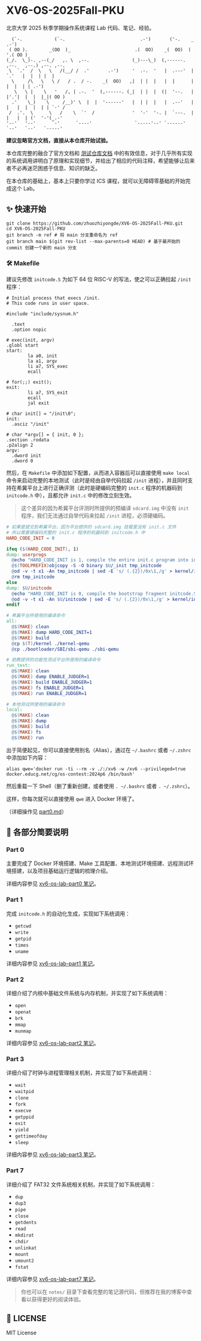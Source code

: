 # XV6-OS-2025Fall-PKU

北京大学 2025 秋季学期操作系统课程 Lab 代码、笔记、经验。

```
  (`-.            (`-.                            .-')       ('-.    _   .-')
 ( OO ).        _(OO  )_                        .(  OO)    _(  OO)  ( '.( OO )_ 
(_/.  \_)-. ,--(_/   ,. \  ,--.                (_)---\_)  (,------.  ,--.   ,--.) ,--. ,--.  
 \  `.'  /  \   \   /(__/ /  .'       .-')     '  .-.  '   |  .---'  |   `.'   |  |  | |  |   
  \     /\   \   \ /   / .  / -.    _(  OO)   ,|  | |  |   |  |      |         |  |  | | .-')
   \   \ |    \   '   /, | .-.  '  (,------. (_|  | |  |  (|  '--.   |  |'.'|  |  |  |_|( OO )
  .'    \_)    \     /__)' \  |  |  '------'   |  | |  |   |  .--'   |  |   |  |  |  | | `-' /
 /  .'.  \      \   /    \  `'  /              '  '-'  '-. |  `---.  |  |   |  | ('  '-'(_.-'
'--'   '--'      `-'      `----'                `-----'--' `------'  `--'   `--'   `-----'
```

**建议忽略官方文档，直接从本仓库开始试验。**

本仓库完整的融合了官方文档和 [测试仓库文档](./oscomp_syscalls.md) 中的有效信息，对于几乎所有实现的系统调用讲明白了原理和实现细节，并给出了相应的代码注释，希望能够让后来者不必再迷茫困惑于信息、知识的缺乏。

在本仓库的基础上，基本上只要你学过 ICS 课程，就可以无障碍零基础的开始完成这个 Lab。

## ✨ 快速开始

```shell
git clone https://github.com/zhuozhiyongde/XV6-OS-2025Fall-PKU.git
cd XV6-OS-2025Fall-PKU
git branch -m ref # 将 main 分支重命名为 ref
git branch main $(git rev-list --max-parents=0 HEAD) # 基于最开始的 commit 创建一个新的 main 分支
```

### 🛠️ Makefile

建议先修改 `initcode.S` 为如下 64 位 RISC-V 的写法，使之可以正确拉起 `/init` 程序：

```assembly
# Initial process that execs /init.
# This code runs in user space.

#include "include/sysnum.h"

  .text
  .option nopic

# exec(init, argv)
.globl start
start:
        la a0, init
        la a1, argv
        li a7, SYS_exec
        ecall

# for(;;) exit();
exit:
        li a7, SYS_exit
        ecall
        jal exit

# char init[] = "/init\0";
init:
  .asciz "/init"

# char *argv[] = { init, 0 };
.section .rodata
.p2align 2
argv:
  .dword init
  .dword 0

```

然后，在 `Makefile` 中添加如下配置，从而进入容器后可以直接使用 `make local` 命令来启动完整的本地测试（此时是经由自举代码拉起 `/init` 进程），并且同时支持在希冀平台上进行正确评测（此时是硬编码完整的 `init.c` 程序的机器码到 `initcode.h` 中），且都允许 `init.c` 中的修改立刻生效。

> 这个差异的因为希冀平台评测时所提供的预编译 `sdcard.img` 中没有 `init` 程序，我们无法通过自举代码来拉起 `/init` 进程，必须硬编码。


```makefile
# 如果是提交到希冀平台，因为平台提供的 sdcard.img 挂载里没有 init.c 文件
# 所以需要硬编码完整的 init.c 程序的机器码到 initcode.h 中
HARD_CODE_INIT = 0

ifeq ($(HARD_CODE_INIT), 1)
dump: userprogs
  @echo "HARD_CODE_INIT is 1, compile the entire init.c program into initcode.h directly."
  @$(TOOLPREFIX)objcopy -S -O binary $U/_init tmp_initcode
  @od -v -t x1 -An tmp_initcode | sed -E 's/ (.{2})/0x\1,/g' > kernel/include/initcode.h 
  @rm tmp_initcode
else
dump: $U/initcode
  @echo "HARD_CODE_INIT is 0, compile the bootstrap fragment initcode.S normally."
  @od -v -t x1 -An $U/initcode | sed -E 's/ (.{2})/0x\1,/g' > kernel/include/initcode.h
endif

# 希冀平台所使用的编译命令
all:
  @$(MAKE) clean
  @$(MAKE) dump HARD_CODE_INIT=1
  @$(MAKE) build
  @cp $(T)/kernel ./kernel-qemu
  @cp ./bootloader/SBI/sbi-qemu ./sbi-qemu

# 助教提供的功能性测试平台所使用的编译命令
run_test:
  @$(MAKE) clean
  @$(MAKE) dump ENABLE_JUDGER=1
  @$(MAKE) build ENABLE_JUDGER=1
  @$(MAKE) fs ENABLE_JUDGER=1
  @$(MAKE) run ENABLE_JUDGER=1

# 本地测试所使用的编译命令
local:
  @$(MAKE) clean
  @$(MAKE) dump
  @$(MAKE) build
  @$(MAKE) fs
  @$(MAKE) run
```

出于简便起见，你可以直接使用别名（Alias），通过在 `~/.bashrc` 或者 `~/.zshrc` 中添加如下内容：

```shell
alias qwe='docker run -ti --rm -v ./:/xv6 -w /xv6 --privileged=true docker.educg.net/cg/os-contest:2024p6 /bin/bash'
```

然后重载一下 Shell（删了重新创建，或者使用 `. ~/.bashrc` 或者 `. ~/.zshrc`）。

这样，你每次就可以直接使用 `qwe` 进入 Docker 环境了。

（详细操作见 [part0.md](./notes/part0.md)）

## 📝 各部分简要说明

### Part 0

主要完成了 Docker 环境搭建、Make 工具配置、本地测试环境搭建、远程测试环境搭建，以及项目基础运行逻辑的梳理介绍。

详细内容参见 [xv6-os-lab-part0 笔记](https://arthals.ink/blog/xv6-os-lab-part0)。

### Part 1

完成 `initcode.h` 的自动化生成，实现如下系统调用：

-   `getcwd`
-   `write`
-   `getpid`
-   `times`
-   `uname`

详细内容参见 [xv6-os-lab-part1 笔记](https://arthals.ink/blog/xv6-os-lab-part1)。

### Part 2

详细介绍了内核中基础文件系统与内存机制，并实现了如下系统调用：

-   `open`
-   `openat`
-   `brk`
-   `mmap`
-   `munmap`

详细内容参见 [xv6-os-lab-part2 笔记](https://arthals.ink/blog/xv6-os-lab-part2)。

### Part 3

详细介绍了时钟与进程管理相关机制，并实现了如下系统调用：

-   `wait`
-   `waitpid`
-   `clone`
-   `fork`
-   `execve`
-   `getppid`
-   `exit`
-   `yield`
-   `gettimeofday`
-   `sleep`

详细内容参见 [xv6-os-lab-part3 笔记](https://arthals.ink/blog/xv6-os-lab-part3)。


### Part 7

详细介绍了 FAT32 文件系统相关机制，并实现了如下系统调用：

- `dup`
- `dup3`
- `pipe`
- `close`
- `getdents`
- `read`
- `mkdirat`
- `chdir`
- `unlinkat`
- `mount`
- `umount2`
- `fstat`

详细内容参见 [xv6-os-lab-part7 笔记](https://arthals.ink/blog/xv6-os-lab-part7)。

> 你也可以在 `notes/` 目录下查看完整的笔记源代码，但推荐在我的博客中查看以获得更好的阅读体验。

## 📜 LICENSE

MIT License